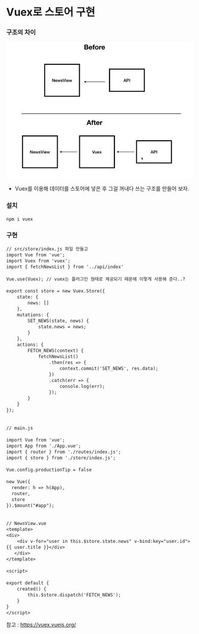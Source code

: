 # Vuex로 스토어 구현

### 구조의 차이
![11](./img/11.JPG)

- Vuex를 이용해 데이터를 스토어에 넣은 후 그걸 꺼내다 쓰는 구조를 만들어 보자.  



### 설치

    npm i vuex

    
### 구현

    // src/store/index.js 파일 만들고
    import Vue from 'vue';
    import Vuex from 'vuex';
    import { fetchNewsList } from '../api/index'

    Vue.use(Vuex); // vuex는 플러그인 형태로 제공되기 때문에 이렇게 사용해 준다..?

    export const store = new Vuex.Store({
        state: {
            news: []
        },
        mutations: {
            SET_NEWS(state, news) {
                state.news = news;
            }
        },
        actions: {
            FETCH_NEWS(context) {
                fetchNewsList()
                    .then(res => {
                        context.commit('SET_NEWS', res.data);
                    })
                    .catch(err => {
                        console.log(err);
                    });
            }
        }
    });
    
    
    // main.js
    
    import Vue from 'vue';
    import App from './App.vue';
    import { router } from './routes/index.js';
    import { store } from './store/index.js';

    Vue.config.productionTip = false

    new Vue({
      render: h => h(App),
      router,
      store
    }).$mount("#app");
    
    
    // NewsView.vue
    <template>
    <div>
        <div v-for="user in this.$store.state.news" v-bind:key="user.id">{{ user.title }}</div>
       </div>
    </template>

    <script>

    export default {
        created() {
            this.$store.dispatch('FETCH_NEWS');
        }
    }
    </script>
    
    
    
 참고 : https://vuex.vuejs.org/


